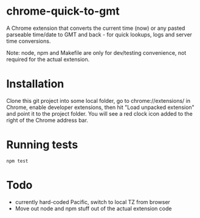 # chrome-quick-to-gmt

A Chrome extension that converts the current time (now) or any pasted parseable time/date to GMT and back - for quick lookups, logs and server time conversions.

Note: node, npm and Makefile are only for dev/testing convenience, not required for the actual extension.

# Installation
Clone this git project into some local folder, go to chrome://extensions/ in Chrome, enable developer extensions, then hit "Load unpacked extension" and point it to the project folder. You will see a red clock icon added to the right of the Chrome address bar.

# Running tests
`npm test`


# Todo
* currently hard-coded Pacific, switch to local TZ from browser
* Move out node and npm stuff out of the actual extension code
